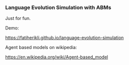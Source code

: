 ### Language Evolution Simulation with ABMs

Just for fun.

Demo:

<https://fatiherikli.github.io/language-evolution-simulation>

Agent based models on wikipedia:

<https://en.wikipedia.org/wiki/Agent-based_model>

